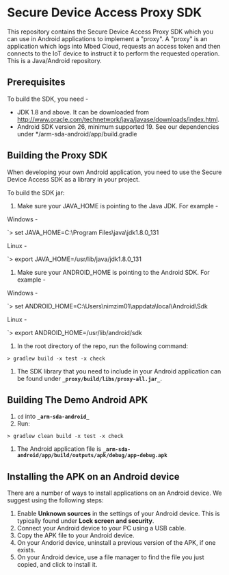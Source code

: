 # Secure Device Access Proxy SDK

This repository contains the Secure Device Access Proxy SDK which you can use in Android applications to implement a "proxy". A "proxy" is an application which logs into Mbed Cloud, requests an access token and then connects to the IoT device to instruct it to perform the requested operation. This is a Java/Android repository.


## Prerequisites

To build the SDK, you need -
* JDK 1.8 and above. It can be downloaded from http://www.oracle.com/technetwork/java/javase/downloads/index.html.
* Android SDK version 26, minimum supported 19. See our dependencies under */arm-sda-android/app/build.gradle

## Building the Proxy SDK

When developing your own Android application, you need to use the Secure Device Access SDK as a library in your project.

To build the SDK jar:

1. Make sure your JAVA_HOME is pointing to the Java JDK. For example -

Windows -

`> set JAVA_HOME=C:\Program Files\java\jdk1.8.0_131

Linux -

`> export JAVA_HOME=/usr/lib/java/jdk1.8.0_131

1. Make sure your ANDROID_HOME is pointing to the Android SDK. For example -

Windows -

`> set ANDROID_HOME=C:\Users\nimzim01\appdata\local\Android\Sdk

Linux -

`> export ANDROID_HOME=/usr/lib/android/sdk




1. In the root directory of the repo, run the following command:

`> gradlew build -x test -x check`

1. The SDK library that you need to include in your Android application can be found under **`_proxy/build/libs/proxy-all.jar_`**.

## Building The Demo Android APK

1. `cd` into **`_arm-sda-android_`**
1. Run:
```
> gradlew clean build -x test -x check
```
1. The Android application file is **`_arm-sda-android/app/build/outputs/apk/debug/app-debug.apk`**


## Installing the APK on an Android device

There are a number of ways to install applications on an Android device. We suggest using the following steps:

1. Enable **Unknown sources** in the settings of your Android device. This is typically found under **Lock screen and security**.
1. Connect your Android device to your PC using a USB cable.
1. Copy the APK file to your Android device.
1. On your Andorid device, uninstall a previous version of the APK, if one exists.
1. On your Android device, use a file manager to find the file you just copied, and click to install it.
